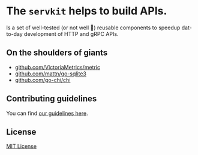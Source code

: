 # The `servkit` helps to build APIs.

Is a set of well-tested (or not well 🤭) reusable components to speedup dat-to-day development of HTTP and gRPC APIs.

## On the shoulders of giants

- [github.com/VictoriaMetrics/metric](https://github.com/VictoriaMetrics/metrics)
- [github.com/mattn/go-sqlite3](https://github.com/mattn/go-sqlite3)
- [github.com/go-chi/chi](https://github.com/go-chi/chi)

## Contributing guidelines

You can find [our guidelines here](CONTRIBUTING.md). 

## License

[MIT License](LICENSE.md)